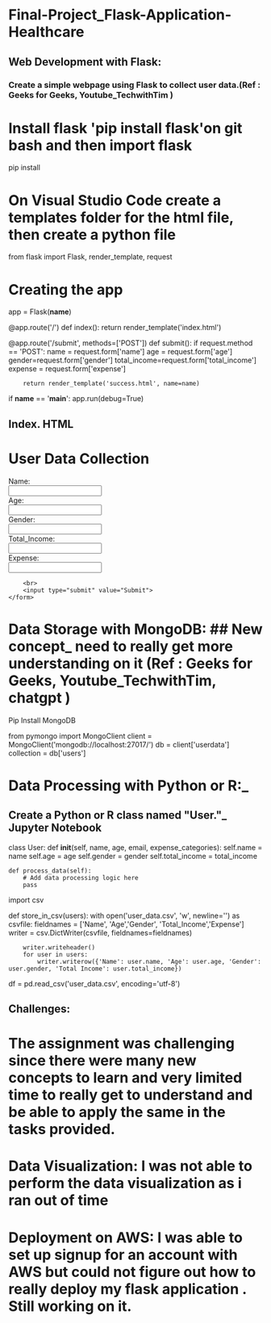 # Final-Project_Flask-Application-Healthcare
## Web Development with Flask:
### Create a simple webpage using Flask to collect user data.(Ref : Geeks for Geeks, Youtube_TechwithTim )

# Install flask 'pip install flask'on git bash and then import flask 
pip install 
# On Visual Studio Code create a templates folder for the html file, then create a python file 
from flask import Flask, render_template, request
# Creating the app
app = Flask(__name__)

@app.route('/')
def index():
    return render_template('index.html')

@app.route('/submit', methods=['POST'])
def submit():
    if request.method == 'POST':
        name = request.form['name']
        age = request.form['age']
        gender=request.form['gender']
        total_income=request.form['total_income']
        expense = request.form['expense']
        
        return render_template('success.html', name=name)  

if __name__ == '__main__':
    app.run(debug=True)

## Index. HTML
<!DOCTYPE html>
<html lang="en">
<head>
    <meta charset="UTF-8">
    <meta name="viewport" content="width=device-width, initial-scale=1.0">
    <title>User Data Collection</title>
</head>
<body>
    <h1>User Data Collection</h1>
    <form action="/submit" method="post">
        <label for="name">Name:</label><br>
        <input type="text" id="name" name="name" required><br>
        <label for="age">Age:</label><br>
        <input type="number" id="age" name="age" required><br>
        <label for="gender">Gender:</label><br>
        <input type="gender" id="gender" name="gender" required><br>
        <label for="total_income">Total_Income:</label><br>
        <input type="number" id="total_income" name="total_income" required><br>
        <label for="expense">Expense:</label><br>
        <input type="expense" id="expense" name="expense" required><br>

        <br>
        <input type="submit" value="Submit">
    </form>
</body>
</html>

# Data Storage with MongoDB: ## New concept_ need to really get more understanding on it (Ref : Geeks for Geeks, Youtube_TechwithTim, chatgpt )
Pip Install MongoDB

from pymongo import MongoClient
client = MongoClient('mongodb://localhost:27017/')
db = client['userdata']
collection = db['users']

# Data Processing with Python or R:_ 
## Create a Python or R class named "User."_ Jupyter Notebook 

class User:
    def __init__(self, name, age, email, expense_categories):
        self.name = name
        self.age = age
        self.gender = gender
        self.total_income = total_income

    def process_data(self):
        # Add data processing logic here
        pass

import csv

def store_in_csv(users):
    with open('user_data.csv', 'w', newline='') as csvfile:
        fieldnames = ['Name', 'Age','Gender', 'Total_Income','Expense']
        writer = csv.DictWriter(csvfile, fieldnames=fieldnames)

        writer.writeheader()
        for user in users:
            writer.writerow({'Name': user.name, 'Age': user.age, 'Gender': user.gender, 'Total Income': user.total_income})

df = pd.read_csv('user_data.csv', encoding='utf-8')



## Challenges:

# The assignment was challenging since  there were many new concepts to learn and very limited time to really get to understand and be able to apply the same in the tasks provided.

# Data Visualization: I was not able to perform the data visualization as i ran out of time 
# Deployment on AWS: I was able to set up signup for an account with AWS but could not figure out how to really deploy my flask application . Still working on it.

